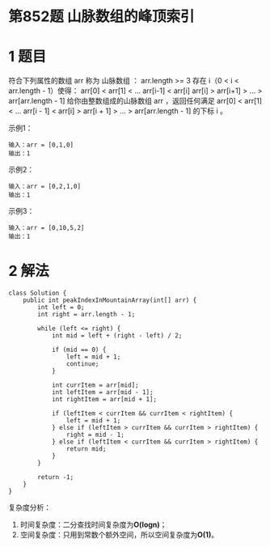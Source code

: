 # 第852题  山脉数组的峰顶索引

# 1 题目

符合下列属性的数组 arr 称为 山脉数组 ：
arr.length >= 3
存在 i（0 < i < arr.length - 1）使得：
arr[0] < arr[1] < ... arr[i-1] < arr[i]
arr[i] > arr[i+1] > ... > arr[arr.length - 1]
给你由整数组成的山脉数组 arr ，返回任何满足 arr[0] < arr[1] < ... arr[i - 1] < arr[i] > arr[i + 1] > ... > arr[arr.length - 1] 的下标 i 。

示例1：

```
输入：arr = [0,1,0]
输出：1
```

示例2：

```
输入：arr = [0,2,1,0]
输出：1
```

示例3：

```
输入：arr = [0,10,5,2]
输出：1
```

# 2 解法



```
class Solution {
    public int peakIndexInMountainArray(int[] arr) {
        int left = 0;
        int right = arr.length - 1;

        while (left <= right) {
            int mid = left + (right - left) / 2;

            if (mid == 0) {
                left = mid + 1;
                continue;
            }

            int currItem = arr[mid];
            int leftItem = arr[mid - 1];
            int rightItem = arr[mid + 1];

            if (leftItem < currItem && currItem < rightItem) {
                left = mid + 1;
            } else if (leftItem > currItem && currItem > rightItem) {
                right = mid - 1;
            } else if (leftItem < currItem && currItem > rightItem) {
                return mid;
            }
        }

        return -1;
    }
}
```

复杂度分析：

1. 时间复杂度：二分查找时间复杂度为**O(logn)**；
2. 空间复杂度：只用到常数个额外空间，所以空间复杂度为**O(1)**。